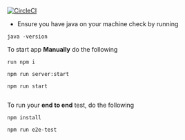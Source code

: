 
[![CircleCI](https://circleci.com/gh/Adekoreday/E2E-Tutorial-LogRocket.svg?style=svg)](https://github.com/Adekoreday/E2E-Tutorial-LogRocket)


- Ensure you have java on your machine
check by running 

```
java -version

```
To start app **Manually** do the following

```
run npm i

npm run server:start

npm run start


```


To run your **end to end** test, do the following

```
npm install

npm run e2e-test

```



